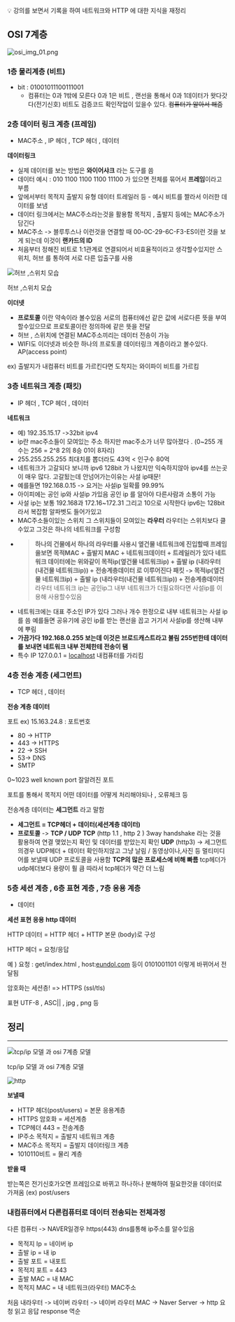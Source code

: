 <aside>
💡 강의를 보면서 기록을 하여 네트워크와 HTTP 에 대한 지식을 재정리

</aside>

## OSI 7계층

![osi_img_01.png](./Image/osi7_1.png)

### 1층 **물리계층** (비트)

- bit : 01001011100111001
  - 컴퓨터는 0과 1밖에 모른다
    0과 1은 비트 , 랜선을 통해서 0과 1데이터가 왓다갓다(전기신호)
    비트도 검증코드 확인작업이 있을수 있다.
    ~~컴퓨터가 알아서 해줌~~

### 2층 데이터 링크 계층 (프레임)

- MAC주소 , IP 헤더 , TCP 헤더 , 데이터

**데이터링크**

- 실제 데이터를 보는 방법은 **와이어샤크** 라는 도구를 씀
- 데이터 예시 : 010 1100 1100 1100 11100 가 있으면 전체를 묶어서 **프레임**이라고 부름
- 앞에서부터 목적지 출발지 유형 데이터 트레일러 등 - 예시 비트를 짤라서 이러한 데이터를 보냄
- 데이터 링크에서는 MAC주소라는것을 활용함 목적지 , 출발지 등에는 MAC주소가 담긴다
- MAC주소 -> 블루투스나 이런것을 연결할 때 00-0C-29-6C-F3-ES이런 것을 보게 되는데 이것이 **랜카드의 ID**
- 처음부터 정해진 비트로 1:1관계로 연결되어서 비효율적이라고 생각할수있지만 스위치, 허브 를 통하여 서로 다른 입출구를 사용

![허브 ,스위치 모습](./Image/switch.png)

허브 ,스위치 모습

**이더넷**

- **프로토콜** 이란 약속이라 볼수있음 서로의 컴퓨터에선 같은 값에 서로다른 뜻을 부여할수있으므로 프로토콜이란 정의하에 같은 뜻을 전달
- 허브 , 스위치에 연결된 MAC주소끼리는 데이터 전송이 가능
- WIFI도 이더넷과 비슷한 하나의 프로토콜 데이터링크 계층이라고 볼수있다. AP(access point)

ex) 출발지가 내컴퓨터 비트를 가르킨다면 도착지는 와이파이 비트를 가르킴

### 3층 네트워크 계층 (패킷)

- IP 헤더 , TCP 헤더 , 데이터

**네트워크**

- 예) 192.35.15.17 ->32bit ipv4
- ip란 mac주소들이 모여있는 주소 하지만 mac주소가 너무 많아졌다 . (0~255 개수는 256 = 2^8 2의 8승 01이 8자리)
- 255.255.255.255 최대치를 뽑더라도 43억 < 인구수 80억
- 네트워크가 고갈되다 보니까 ipv6 128bit 가 나왔지만 익숙하지않아 ipv4를 쓰는곳이 매우 많다. 고갈됬는데 안넘어가는이유는 사설 ip때문!
- 예를들면 192.168.0.15 -> 요거는 사설ip 일확률 99.99%
- 아이피에는 공인 ip와 사설ip 가있음 공인 ip 를 알아야 다른사람과 소통이 가능
- 사설 ip는 보통 192.168과 172.16~172.31 그리고 10으로 시작한다 ipv6는 128bit 라서 복잡함 알파벳도 들어가있고
- MAC주소들이있는 스위치 그 스위치들이 모여있는 **라우터** 라우터는 스위치보다 클수있고 그것은 하나의 네트워크를 구성함
- > **하나의 건물에서 하나의 라우터를 사용시 옆건물 네트워크에 진입할때 프레임을보면 목적MAC + 출발지 MAC + 네트워크데이터 + 트레일러가 있다 네트워크 데이터에는 위와같이 목적ip(옆건물 네트워크ip) + 출발 ip (내라우터(내건물 네트워크ip)) + 전송계층데이터 로 이루어진다 패킷 -> 목적ip(옆건물 네트워크ip) + 출발 ip (내라우터(내건물 네트워크ip)) + 전송계층데이터**
  > 라우터 네트워크 ip는 공인ip그 내부 네트워크가 더필요하다면 사설ip를 이용해 사용할수있음
- 네트워크에는 대표 주소인 IP가 있다 그러나 개수 한정으로 내부 네트워크는 사설 ip를 씀 예를들면 공유기에 공인 ip를 받는 랜선을 꼽고 거기서 사설ip를 생산해 내부에 뿌림
- **가끔가다 192.168.0.255 보는데 이것은 브로드캐스트라고 불림 255번한테 데이터를 보내면 네트워크 내부 전체한테 전송이 됌**
- 특수 IP 127.0.0.1 = [localhost](http://localhost/) 내컴퓨터를 가리킴

### 4층 전송 계층 (세그먼트)

- TCP 헤더 , 데이터

**전송 계층 데이터**

포트 ex) 15.163.24.8 : 포트번호

- 80 -> HTTP
- 443 -> HTTPS
- 22 -> SSH
- 53-> DNS
- SMTP

0~1023 well known port 잘알려진 포트

포트를 통해서 목적지 어떤 데이터를 어떻게 처리해야되나 , 오류체크 등

전송계층 데이터는 **세그먼트** 라고 말함

- **세그먼트 = TCP헤더 + 데이터(세션계층 데이터)**
- **프로토콜** -> **TCP / UDP**
  **TCP** (http 1.1 , http 2 )
  3way handshake 라는 것을 활용하여 연결 맺었는지 확인 및 데이터를 받았는지 확인
  **UDP** (http3) -> 세그먼트의경우 UDP헤더 + 데이터
  확인하지않고 그냥 날림 / 동영상이나,사진 등 멀티미디어를 보낼때 UDP 프로토콜을 사용함 **TCP의 많은 프로세스에 비해 빠름**
  tcp헤더가 udp헤더보다 용량이 훨 큼 따라서 tcp헤더가 약간 더 느림

### 5층 세션 계층 , 6층 표현 계층 , 7층 응용 계층

- 데이터

**세션 표현 응용** **http 데이터**

HTTP 데이터 = HTTP 헤더 + HTTP 본문 (body)로 구성

HTTP 헤더 = 요청/응답

예 ) 요청 : get/index.html , host:[eundol.com](http://eundol.com/) 등이 0101001101 이렇게 바뀌어서 전달됨

암호화는 세션층! => HTTPS (ssl/tls)

표현 UTF-8 , ASC|| , jpg , png 등

## 정리

---

![tcp/ip 모델 과 osi 7계층 모델](./Image/tcp%3Aip_osi7.png)

tcp/ip 모델 과 osi 7계층 모델

![http](./Image/httpFrame.png)

**보낼때**

- HTTP 헤더(post/users) = 본문 응용계층
- HTTPS 암호화 = 세션계층
- TCP헤더 443 = 전송계층
- IP주소 목적지 = 출발지 네트워크 계층
- MAC주소 목적지 = 출발지 데이터링크 계층
- 1010110비트 = 물리 계층

**받을 때**

받는쪽은 전기신호가오면 프레임으로 바뀌고 하나하나 분해하여 필요한것을 데이터로 가져옴 (ex) post/users

### **내컴퓨터에서 다른컴퓨터로 데이터 전송되는 전체과정**

다른 컴퓨터 -> NAVER일경우 https(443) dns를통해 ip주소를 알수있음

- 목적지 Ip = 네이버 ip
- 출발 ip = 내 ip
- 출발 포트 = 내포트
- 목적지 포트 = 443
- 출발 MAC = 내 MAC
- 목적지 MAC = 내 네트워크(라우터) MAC주소

처음 내라우터 -> 네이버 라우터 -> 네이버 라우터 MAC -> Naver Server -> http 요청 읽고 응답 response 역순
